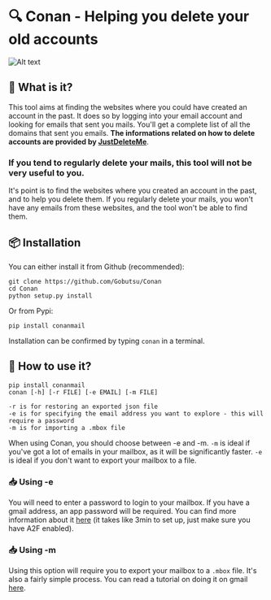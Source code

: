 # 🔍 Conan - Helping you delete your old accounts
![Alt text](https://files.catbox.moe/otsb99.png)

## 🤔 What is it?
This tool aims at finding the websites where you could have created an account in the past. It does so by logging into your email account and looking for emails that sent you mails. You'll get a complete list of all the domains that sent you emails. **The informations related on how to delete accounts are provided by [JustDeleteMe](https://github.com/jdm-contrib/jdm)**.

### If you tend to regularly delete your mails, this tool will not be very useful to you.
It's point is to find the websites where you created an account in the past, and to help you delete them. If you regularly delete your mails, you won't have any emails from these websites, and the tool won't be able to find them.

## 📦 Installation
You can either install it from Github (recommended):
```
git clone https://github.com/Gobutsu/Conan
cd Conan
python setup.py install
```
Or from Pypi:
```
pip install conanmail
```
Installation can be confirmed by typing `conan` in a terminal.

## 🚀 How to use it?
```
pip install conanmail
conan [-h] [-r FILE] [-e EMAIL] [-m FILE]

-r is for restoring an exported json file
-e is for specifying the email address you want to explore - this will require a password
-m is for importing a .mbox file
```

When using Conan, you should choose between -e and -m.
`-m` is ideal if you've got a lot of emails in your mailbox, as it will be significantly faster.
`-e` is ideal if you don't want to export your mailbox to a file.

### 📥 Using -e
You will need to enter a password to login to your mailbox.
If you have a gmail address, an app password will be required. You can find more information about it [here](https://support.google.com/accounts/answer/185833?hl=en) (it takes like 3min to set up, just make sure you have A2F enabled).

### 📥 Using -m
Using this option will require you to export your mailbox to a `.mbox` file.
It's also a fairly simple process. You can read a tutorial on doing it on gmail [here](https://helpdeskgeek.com/how-to/how-to-export-or-download-all-gmail-emails/).